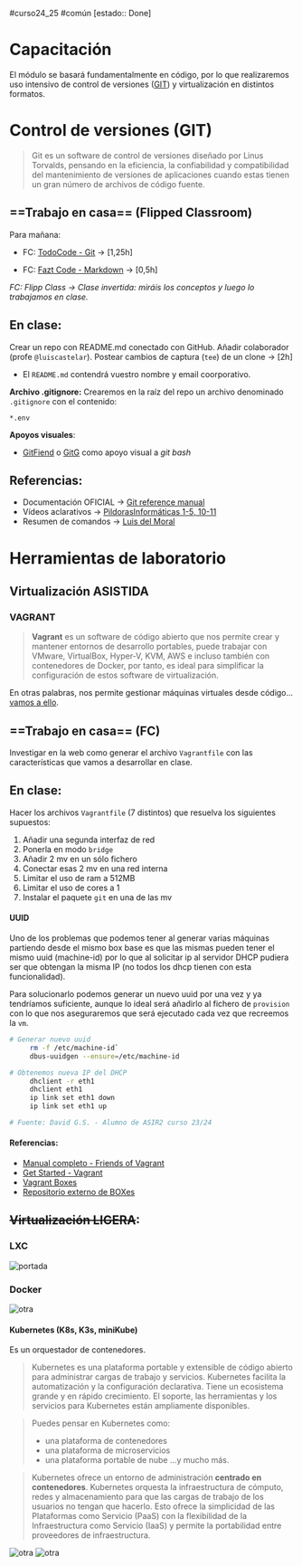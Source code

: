#curso24_25 #común [estado:: Done]

# Capacitación
El módulo se basará fundamentalmente en código, por lo que realizaremos uso intensivo de control de versiones ([GIT]([https://git-scm.com](https://git-scm.com/))) y virtualización en distintos formatos.


# Control de versiones (GIT)

> Git es un software de control de versiones diseñado por Linus Torvalds, pensando en la eficiencia, la confiabilidad y compatibilidad del mantenimiento de versiones de aplicaciones cuando estas tienen un gran número de archivos de código fuente.

## ==Trabajo en casa== (Flipped Classroom)
Para mañana:
* FC: [TodoCode - Git](https://www.youtube.com/watch?v=mCVQgSyjCkI&list=PLQxX2eiEaqby-qh4raiKfYyb4T7WyHsfW) -> [1,25h]
+ FC: [Fazt Code - Markdown](https://www.youtube.com/watch?v=oxaH9CFpeEE) -> [0,5h]

*FC: Flipp Class -> Clase invertida: miráis los conceptos y luego lo trabajamos en clase.*

## En clase:
Crear un repo con README.md conectado con GitHub. Añadir colaborador (profe `@luiscastelar`). Postear cambios de captura (`tee`) de un clone -> [2h]
  + El `README.md` contendrá vuestro nombre y email coorporativo.

**Archivo .gitignore:**
  Crearemos en la raíz del repo un archivo denominado `.gitignore` con el contenido:
  ```
  *.env
  ```

**Apoyos visuales**:
+ [GitFiend](https://gitfiend.com/) o [GitG](https://wiki.gnome.org/Apps/Gitg) como apoyo visual a *git bash*

## Referencias:
  + Documentación OFICIAL -> [Git reference manual](https://git-scm.com/docs)
  + Vídeos aclarativos -> [PildorasInformáticas 1-5, 10-11](https://www.youtube.com/watch?v=ANF1X42_ae4&list=PLU8oAlHdN5BlyaPFiNQcV0xDqy0eR35aU)
  + Resumen de comandos -> [Luis del Moral](https://github.com/ldmoral1987/comandos-github-basicos/blob/master/comandos.md)
     
  

# Herramientas de laboratorio

## Virtualización ASISTIDA


### VAGRANT
> **Vagrant** es un software de código abierto que nos permite crear y mantener entornos de desarrollo portables, puede trabajar con VMware, VirtualBox, Hyper-V, KVM, AWS e incluso también con contenedores de Docker, por tanto, es ideal para simplificar la configuración de estos software de virtualización.

En otras palabras, nos permite gestionar máquinas virtuales desde código... [vamos a ello](https://app.vagrantup.com/techchad2022/boxes/ubuntu2204).


## ==Trabajo en casa== (FC)
Investigar en la web como generar el archivo `Vagrantfile` con las características que vamos a desarrollar en clase.


## En clase:
Hacer los archivos `Vagrantfile` (7 distintos) que resuelva los siguientes supuestos:
1. Añadir una segunda interfaz de red
2. Ponerla en modo `bridge`
3. Añadir 2 mv en un sólo fichero
4. Conectar esas 2 mv en una red interna
5. Limitar el uso de ram a 512MB
6. Limitar el uso de cores a 1
7. Instalar el paquete `git` en una de las mv


#### UUID
  Uno de los problemas que podemos tener al generar varias máquinas partiendo desde el mismo box base es que las mismas pueden tener el mismo uuid (machine-id) por lo que al solicitar ip al servidor DHCP pudiera ser que obtengan la misma IP (no todos los dhcp tienen con esta funcionalidad).

  Para solucionarlo podemos generar un nuevo uuid por una vez y ya tendríamos suficiente, aunque lo ideal será añadirlo al fichero de `provision` con lo que nos aseguraremos que será ejecutado cada vez que recreemos la `vm`.

```bash
# Generar nuevo uuid
     rm -f /etc/machine-id`
     dbus-uuidgen --ensure=/etc/machine-id

# Obtenemos nueva IP del DHCP
     dhclient -r eth1
     dhclient eth1
     ip link set eth1 down
     ip link set eth1 up

# Fuente: David G.S. - Alumno de ASIR2 curso 23/24
```



#### Referencias: 
+ [Manual completo - Friends of Vagrant](https://friendsofvagrant.github.io/v1/docs/boxes.html)
+ [Get Started - Vagrant](https://developer.hashicorp.com/vagrant/tutorials/getting-started)
+ [Vagrant Boxes](https://app.vagrantup.com/boxes/search?provider=virtualbox)
+ [Repositorio externo de BOXes](https://github.com/acntech/vagrant-repository)



## ~~Virtualización LIGERA~~:

### LXC
![portada](https://luiscastelar.duckdns.org/2023/assets/vm-vs-lxc.png)

### Docker
![otra](https://luiscastelar.duckdns.org/2023/assets/hypervisor1-vs-lxc-vs-docker.png)

#### Kubernetes (K8s, K3s, miniKube)
Es un orquestador de contenedores.
> Kubernetes es una plataforma portable y extensible de código abierto para administrar cargas de trabajo y servicios. Kubernetes facilita la automatización y la configuración declarativa. Tiene un ecosistema grande y en rápido crecimiento. El soporte, las herramientas y los servicios para Kubernetes están ampliamente disponibles.

> Puedes pensar en Kubernetes como:
>*   una plataforma de contenedores
>*   una plataforma de microservicios
>*   una plataforma portable de nube
>...y mucho más.

> Kubernetes ofrece un entorno de administración **centrado en contenedores**. Kubernetes orquesta la infraestructura de cómputo, redes y almacenamiento para que las cargas de trabajo de los usuarios no tengan que hacerlo. Esto ofrece la simplicidad de las Plataformas como Servicio (PaaS) con la flexibilidad de la Infraestructura como Servicio (IaaS) y permite la portabilidad entre proveedores de infraestructura.

![otra](https://luiscastelar.duckdns.org/2023/assets/SAD/Mono2kub.png)
![otra](https://luiscastelar.duckdns.org/2023/assets/SAD/Docker-Kubernetes-togethert-min.png)